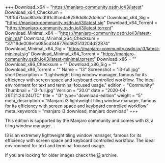+++
Download_x64 = "https://manjaro-community.osdn.io/i3/latest"
Download_x64_Checksum = "0ff547faac80c6cdf91c3fce4a8259dd8c2dc6cb"
Download_x64_Sig = "https://manjaro-community.osdn.io/i3/latest.sig"
Download_x64_Torrent = "https://manjaro-community.osdn.io/i3/latest.torrent"
Download_Minimal_x64 = "https://manjaro-community.osdn.io/i3/latest-minimal"
Download_Minimal_x64_Checksum = "37f19de009e1b085cd346776c462513204d22874"
Download_Minimal_x64_Sig = "https://manjaro-community.osdn.io/i3/latest-minimal.sig"
Download_Minimal_x64_Torrent = "https://manjaro-community.osdn.io/i3/latest-minimal.torrent"
Download_x86 = ""
Download_x86_Checksum = ""
Download_x86_Sig = ""
Download_x86_Torrent = ""
Name = "I3"
Screenshot = "i3-full.jpg"
shortDescription = "Lightweight tiling window manager, famous for its efficiency with screen space and keyboard controlled workflow. The ideal environment for text and terminal focused usage."
edition = "Community"
Thumbnail = "i3-full.jpg"
Version = "20.0"
date = "2020-04-26T21:24:24UTC"
title = "I3"
type="download-edition"
weight = "5"
meta_description = "Manjaro i3 lightweight tiling window manager, famous for its efficiency with screen space and keyboard controlled workflow"
meta_keywords = "manjaro i3 download, manjaro download"
+++

This edition is supported by the Manjaro community and comes with i3, a tiling window manager.

I3 is an extremely lightweight tiling window manager, famous for its efficiency with screen space and keyboard controlled workflow. The ideal environment for text and terminal focused usage.

If you are looking for older images check the [i3](https://osdn.net/projects/manjaro-archive/storage/i3/) archive.
